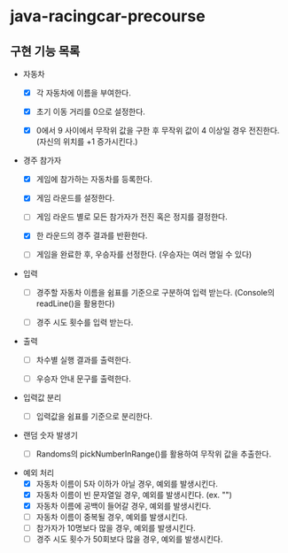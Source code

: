 # java-racingcar-precourse

## 구현 기능 목록

- 자동차
    - [x] 각 자동차에 이름을 부여한다.
    - [x] 초기 이동 거리를 0으로 설정한다.
    - [x] 0에서 9 사이에서 무작위 값을 구한 후 무작위 값이 4 이상일 경우 전진한다. (자신의 위치를 +1 증가시킨다.)


- 경주 참가자
    - [x] 게임에 참가하는 자동차를 등록한다.
    - [x] 게임 라운드를 설정한다.
    - [ ] 게임 라운드 별로 모든 참가자가 전진 혹은 정지를 결정한다.
    - [x] 한 라운드의 경주 결과를 반환한다.
    - [ ] 게임을 완료한 후, 우승자를 선정한다. (우승자는 여러 명일 수 있다)


- 입력
    - [ ] 경주할 자동차 이름을 쉼표를 기준으로 구분하여 입력 받는다.
      (Console의 readLine()을 활용한다)
    - [ ] 경주 시도 횟수를 입력 받는다.


- 출력
    - [ ] 차수별 실행 결과를 출력한다.
    - [ ] 우승자 안내 문구를 출력한다.


- 입력값 분리
    - [ ] 입력값을 쉼표를 기준으로 분리한다.


- 랜덤 숫자 발생기
    - [ ] Randoms의 pickNumberInRange()를 활용하여 무작위 값을 추출한다.


- 예외 처리
    - [x] 자동차 이름이 5자 이하가 아닐 경우, 예외를 발생시킨다.
    - [x] 자동차 이름이 빈 문자열일 경우, 예외를 발생시킨다. (ex. "")
    - [x] 자동차 이름에 공백이 들어갈 경우, 예외를 발생시킨다.
    - [ ] 자동차 이름이 중복될 경우, 예외를 발생시킨다.
    - [ ] 참가자가 10명보다 많을 경우, 예외를 발생시킨다.
    - [ ] 경주 시도 횟수가 50회보다 많을 경우, 예외를 발생시킨다.